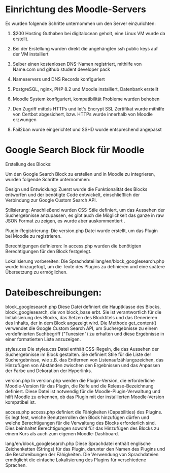 # Einrichtung des Moodle-Servers

Es wurden folgende Schritte unternommen um den Server einzurichten:

1. $200 Hosting Guthaben bei digitalocean geholt, eine Linux VM wurde da erstellt.

2. Bei der Erstellung wurden direkt die angehängten ssh public keys auf der VM installiert

3. Selber einen kostenlosen DNS-Namen registriert, mithilfe von Name.com und github student developer pack

4. Nameservers und DNS Records konfiguriert

5. PostgreSQL, nginx, PHP 8.2 und Moodle installiert, Datenbank erstellt

6. Moodle System konfiguriert, kompatibilität Probleme wurden behoben

7. Den Zugriff mittels HTTPs und let's Encrypt SSL Zertifikat wurde mithilfe von Certbot abgesichert, bzw. HTTPs wurde innerhalb von Moodle erzwungen 

8. Fail2ban wurde eingerichtet und SSHD wurde entsprechend angepasst



# Google Search Block für Moodle

Erstellung des Blocks:

Um den Google Search Block zu erstellen und in Moodle zu integrieren, wurden folgende Schritte unternommen:

Design und Entwicklung: Zuerst wurde die Funktionalität des Blocks entworfen und der benötigte Code entwickelt, einschließlich der Verbindung zur Google Custom Search API.

Stilisierung: Anschließend wurden CSS-Stile definiert, um das Aussehen der Suchergebnisse anzupassen, es gibt auch die Möglichkeit das ganze in raw JSON Format zu zeigen, es wurde aber auskommentiert .

Plugin-Registrierung: Die version.php Datei wurde erstellt, um das Plugin bei Moodle zu registrieren.

Berechtigungen definieren: In access.php wurden die benötigten Berechtigungen für den Block festgelegt.

Lokalisierung vorbereiten: Die Sprachdatei lang/en/block_googlesearch.php wurde hinzugefügt, um die Texte des Plugins zu definieren und eine spätere Übersetzung zu ermöglichen.

# Dateibeschreibungen:

block_googlesearch.php
Diese Datei definiert die Hauptklasse des Blocks, block_googlesearch, die von block_base erbt. Sie ist verantwortlich für die Initialisierung des Blocks, das Setzen des Blocktitels und das Generieren des Inhalts, der in dem Block angezeigt wird. Die Methode get_content() verwendet die Google Custom Search API, um Suchergebnisse zu einem vordefinierten Suchbegriff ("Tunesien") zu erhalten und diese Ergebnisse in einer formatierten Liste anzuzeigen.

styles.css
Die styles.css Datei enthält CSS-Regeln, die das Aussehen der Suchergebnisse im Block gestalten. Sie definiert Stile für die Liste der Suchergebnisse, wie z.B. das Entfernen von Listenaufzählungszeichen, das Hinzufügen von Abständen zwischen den Ergebnissen und das Anpassen der Farbe und Dekoration der Hyperlinks.

version.php
In version.php werden die Plugin-Version, die erforderliche Moodle-Version für das Plugin, die Reife und die Release-Bezeichnung definiert. Diese Datei ist notwendig für die Moodle-Plugin-Verwaltung und hilft Moodle zu erkennen, ob das Plugin mit der installierten Moodle-Version kompatibel ist.

access.php
access.php definiert die Fähigkeiten (Capabilities) des Plugins. Es legt fest, welche Benutzerrollen den Block hinzufügen dürfen und welche Berechtigungen für die Verwaltung des Blocks erforderlich sind. Dies beinhaltet Berechtigungen sowohl für das Hinzufügen des Blocks zu einem Kurs als auch zum eigenen Moodle-Dashboard.

lang/en/block_googlesearch.php
Diese Sprachdatei enthält englische Zeichenketten (Strings) für das Plugin, darunter den Namen des Plugins und die Beschreibungen der Fähigkeiten. Die Verwendung von Sprachdateien ermöglicht die einfache Lokalisierung des Plugins für verschiedene Sprachen.
